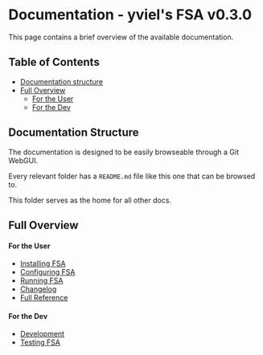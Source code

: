 ﻿# Documentation - yviel's FSA v0.3.0
This page contains a brief overview of the available documentation.

## Table of Contents
 - [Documentation structure](#documentation-structure)
 - [Full Overview](#overview)
    - [For the User](#for-the-user)
    - [For the Dev](#for-the-dev)

## Documentation Structure

The documentation is designed to be easily browseable through a Git WebGUI.

Every relevant folder has a `README.md` file like this one that can be browsed to.

This folder serves as the home for all other docs.

## Full Overview
#### For the User
 - [Installing FSA](./INSTALL.md)
 - [Configuring FSA](../roles/)
 - [Running FSA](./FSA_CMD.md)
 - [Changelog](./CHANGELOG.md)
 - [Full Reference](./REFERENCE.md)

#### For the Dev
 - [Development](./DEVELOPMENT.md)
 - [Testing FSA](../molecule/)
